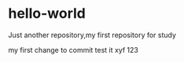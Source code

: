 # hello-world
Just another repository,my first repository for study

my first change to commit 
test it
xyf
123
